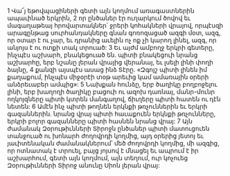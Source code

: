 1 Վա՜յ եթովպացիների գետի այն կողմում
առագաստներին ապաւինած երկրին,
2 որ ընծաներ էր ուղարկում ծովով
եւ մագաղաթեայ հրովարտակներ՝ ջրերի կոհակների վրայով,
որպէսզի արագընթաց սուրհանդակները գնան գոռոզացած ազգի մօտ,
ազգ, որ օտար է ու չար,
եւ դրանից աւելին ոչ ոք չի կարող լինել,
ազգ, որ անյոյս է ու ոտքի տակ տրուած:
3 Եւ այժմ ամբողջ երկրի գետերը, ինչպէս աշխարհ, բնակեցուած են.
պիտի բնակեցուի նրանց աշխարհը,
երբ նշանը լերան վրայից վերանայ,
եւ լսելի լինի փողի ձայնը,
4 քանզի այսպէս ասաց ինձ Տէրը.
«Զգոյշ պիտի լինեն իմ քաղաքում,
ինչպէս միջօրէի տօթ արեւից
կամ ամառային օրերի անձրեւաբեր ամպից»:
5 Նախքան հունձը, երբ ծաղիկը բողբոջելու լինի,
երբ խաղողի ծաղիկը բացուի ու ազոխ դառնայ,
մանր-մունր ողկոյզները պիտի կտրեն մանգաղով,
ճիւղերը պիտի հատեն ու դէն նետեն:
6 Ամէն ինչ պիտի թողնեն երկնքի թռչուններին
եւ երկրի գազաններին.
նրանց վրայ պիտի հաւաքուեն երկնքի թռչունները,
երկրի բոլոր գազանները պիտի հասնեն նրանց վրայ:
7 Այն ժամանակ Զօրութիւնների Տիրոջն ընծաներ պիտի մատուցուեն տանջուած ու խոնարհ ժողովրդի կողմից, այդ օրերից յետոյ եւ յաւիտենական ժամանակներում՝ մեծ ժողովրդի կողմից, մի ազգից, որ ոտնատակ է տրուել, բայց յոյսով է մնացել եւ ապրում է իր աշխարհում, գետի այն կողմում, այն տեղում, ուր կոչուեց Զօրութիւնների Տիրոջ անունը Սիոն լերան վրայ:
